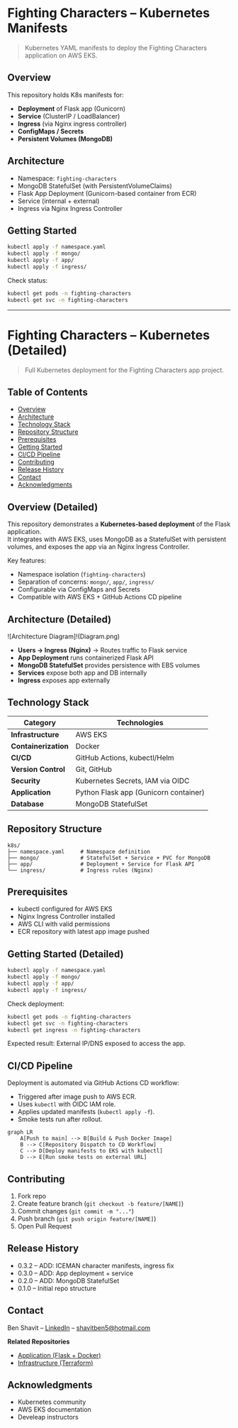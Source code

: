 # Fighting Characters – Kubernetes Manifests

> Kubernetes YAML manifests to deploy the Fighting Characters application on AWS EKS.

## Overview
This repository holds K8s manifests for:
- **Deployment** of Flask app (Gunicorn)
- **Service** (ClusterIP / LoadBalancer)
- **Ingress** (via Nginx ingress controller)
- **ConfigMaps / Secrets**
- **Persistent Volumes (MongoDB)**

## Architecture

- Namespace: `fighting-characters`
- MongoDB StatefulSet (with PersistentVolumeClaims)
- Flask App Deployment (Gunicorn-based container from ECR)
- Service (internal + external)
- Ingress via Nginx Ingress Controller

## Getting Started
```bash
kubectl apply -f namespace.yaml
kubectl apply -f mongo/
kubectl apply -f app/
kubectl apply -f ingress/
```

Check status:
```bash
kubectl get pods -n fighting-characters
kubectl get svc -n fighting-characters
```

---

# Fighting Characters – Kubernetes (Detailed)

> Full Kubernetes deployment for the Fighting Characters app project.

## Table of Contents

- [Overview](#overview-detailed)
- [Architecture](#architecture-detailed)
- [Technology Stack](#technology-stack)
- [Repository Structure](#repository-structure)
- [Prerequisites](#prerequisites)
- [Getting Started](#getting-started-detailed)
- [CI/CD Pipeline](#cicd-pipeline)
- [Contributing](#contributing)
- [Release History](#release-history)
- [Contact](#contact)
- [Acknowledgments](#acknowledgments)

## Overview (Detailed)

This repository demonstrates a **Kubernetes-based deployment** of the Flask application.  
It integrates with AWS EKS, uses MongoDB as a StatefulSet with persistent volumes, and exposes the app via an Nginx Ingress Controller.

Key features:
- Namespace isolation (`fighting-characters`)
- Separation of concerns: `mongo/`, `app/`, `ingress/`
- Configurable via ConfigMaps and Secrets
- Compatible with AWS EKS + GitHub Actions CD pipeline

## Architecture (Detailed)

![Architecture Diagram]!(Diagram.png)

- **Users → Ingress (Nginx)** → Routes traffic to Flask service
- **App Deployment** runs containerized Flask API
- **MongoDB StatefulSet** provides persistence with EBS volumes
- **Services** expose both app and DB internally
- **Ingress** exposes app externally

## Technology Stack

| Category             | Technologies                          |
| -------------------- | ------------------------------------- |
| **Infrastructure**   | AWS EKS                               |
| **Containerization** | Docker                                |
| **CI/CD**            | GitHub Actions, kubectl/Helm          |
| **Version Control**  | Git, GitHub                           |
| **Security**         | Kubernetes Secrets, IAM via OIDC      |
| **Application**      | Python Flask app (Gunicorn container) |
| **Database**         | MongoDB StatefulSet                   |

## Repository Structure

```
k8s/
├── namespace.yaml     # Namespace definition
├── mongo/             # StatefulSet + Service + PVC for MongoDB
├── app/               # Deployment + Service for Flask API
└── ingress/           # Ingress rules (Nginx)
```

## Prerequisites

- kubectl configured for AWS EKS
- Nginx Ingress Controller installed
- AWS CLI with valid permissions
- ECR repository with latest app image pushed

## Getting Started (Detailed)

```bash
kubectl apply -f namespace.yaml
kubectl apply -f mongo/
kubectl apply -f app/
kubectl apply -f ingress/
```

Check deployment:

```bash
kubectl get pods -n fighting-characters
kubectl get svc -n fighting-characters
kubectl get ingress -n fighting-characters
```

Expected result: External IP/DNS exposed to access the app.

## CI/CD Pipeline

Deployment is automated via GitHub Actions CD workflow:  
- Triggered after image push to AWS ECR.  
- Uses `kubectl` with OIDC IAM role.  
- Applies updated manifests (`kubectl apply -f`).  
- Smoke tests run after rollout.

```mermaid
graph LR
    A[Push to main] --> B[Build & Push Docker Image]
    B --> C[Repository Dispatch to CD Workflow]
    C --> D[Deploy manifests to EKS with kubectl]
    D --> E[Run smoke tests on external URL]
```

## Contributing

1. Fork repo
2. Create feature branch (`git checkout -b feature/[NAME]`)
3. Commit changes (`git commit -m "..."`)
4. Push branch (`git push origin feature/[NAME]`)
5. Open Pull Request

## Release History

- 0.3.2 – ADD: ICEMAN character manifests, ingress fix
- 0.3.0 – ADD: App deployment + service
- 0.2.0 – ADD: MongoDB StatefulSet
- 0.1.0 – Initial repo structure

## Contact

Ben Shavit – [LinkedIn](https://www.linkedin.com/in/ben-shavit-b07953142/) – shavitben5@hotmail.com  

**Related Repositories**
- [Application (Flask + Docker)](https://github.com/Trunkssj3/fighting-characters-app)
- [Infrastructure (Terraform)](https://github.com/Trunkssj3/fighting-characters-infra)

## Acknowledgments

- Kubernetes community  
- AWS EKS documentation  
- Develeap instructors  
